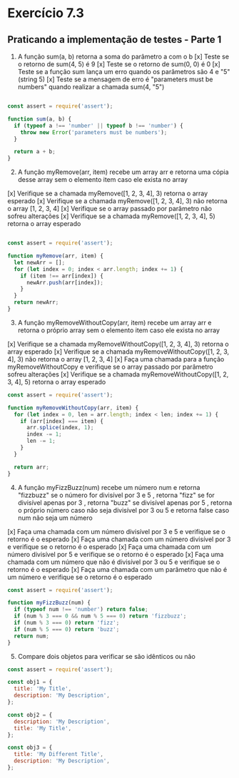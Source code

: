 # Exercício 7.3

## Praticando a implementação de testes - Parte 1


1. A função sum(a, b) retorna a soma do parâmetro a com o b
[x] Teste se o retorno de sum(4, 5) é 9
[x] Teste se o retorno de sum(0, 0) é 0
[x] Teste se a função sum lança um erro quando os parâmetros são 4 e "5" (string 5)
[x] Teste se a mensagem de erro é "parameters must be numbers" quando realizar a chamada sum(4, "5")

``` javascript

const assert = require('assert');

function sum(a, b) {
  if (typeof a !== 'number' || typeof b !== 'number') {
    throw new Error('parameters must be numbers');
  }

  return a + b;
}

```

2. A função myRemove(arr, item) recebe um array arr e retorna uma cópia desse array sem o elemento item caso ele exista no array

[x] Verifique se a chamada myRemove([1, 2, 3, 4], 3) retorna o array esperado
[x] Verifique se a chamada myRemove([1, 2, 3, 4], 3) não retorna o array [1, 2, 3, 4]
[x] Verifique se o array passado por parâmetro não sofreu alterações
[x] Verifique se a chamada myRemove([1, 2, 3, 4], 5) retorna o array esperado

```javascript

const assert = require('assert');

function myRemove(arr, item) {
  let newArr = [];
  for (let index = 0; index < arr.length; index += 1) {
    if (item !== arr[index]) {
      newArr.push(arr[index]);
    }
  }
  return newArr;
}

```

3. A função myRemoveWithoutCopy(arr, item) recebe um array arr e retorna o próprio array sem o elemento item caso ele exista no array

[x] Verifique se a chamada myRemoveWithoutCopy([1, 2, 3, 4], 3) retorna o array esperado
[x] Verifique se a chamada myRemoveWithoutCopy([1, 2, 3, 4], 3) não retorna o array [1, 2, 3, 4]
[x] Faça uma chamada para a função myRemoveWithoutCopy e verifique se o array passado por parâmetro sofreu alterações
[x] Verifique se a chamada myRemoveWithoutCopy([1, 2, 3, 4], 5) retorna o array esperado

``` javascript
const assert = require('assert');

function myRemoveWithoutCopy(arr, item) {
  for (let index = 0, len = arr.length; index < len; index += 1) {
    if (arr[index] === item) {
      arr.splice(index, 1);
      index -= 1;
      len -= 1;
    }
  }

  return arr;
}

```

4. A função myFizzBuzz(num) recebe um número num e retorna "fizzbuzz" se o número for divisível por 3 e 5 , retorna "fizz" se for divisível apenas por 3 , retorna "buzz" se divisível apenas por 5 , retorna o próprio número caso não seja divisível por 3 ou 5 e retorna false caso num não seja um número

[x] Faça uma chamada com um número divisível por 3 e 5 e verifique se o retorno é o esperado
[x] Faça uma chamada com um número divisível por 3 e verifique se o retorno é o esperado
[x] Faça uma chamada com um número divisível por 5 e verifique se o retorno é o esperado
[x] Faça uma chamada com um número que não é divisível por 3 ou 5 e verifique se o retorno é o esperado
[x] Faça uma chamada com um parâmetro que não é um número e verifique se o retorno é o esperado

```javascript
const assert = require('assert');

function myFizzBuzz(num) {
  if (typeof num !== 'number') return false;
  if (num % 3 === 0 && num % 5 === 0) return 'fizzbuzz';
  if (num % 3 === 0) return 'fizz';
  if (num % 5 === 0) return 'buzz';
  return num;
}

```

5. Compare dois objetos para verificar se são idênticos ou não

```javascript
const assert = require('assert');

const obj1 = {
  title: 'My Title',
  description: 'My Description',
};

const obj2 = {
  description: 'My Description',
  title: 'My Title',
};

const obj3 = {
  title: 'My Different Title',
  description: 'My Description',
};

```
